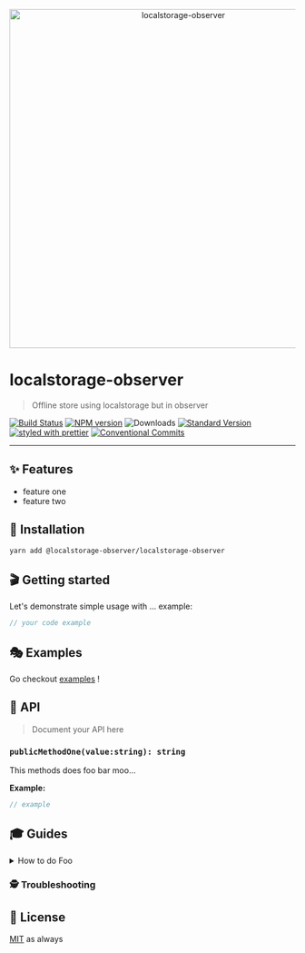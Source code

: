 <p align="center">
  <img src="https://user-images.githubusercontent.com/1223799/50992071-73562500-1516-11e9-99fa-9f73b0f0eee2.png" width="597" alt="localstorage-observer">
</p>

# localstorage-observer

> Offline store using localstorage but in observer

[![Build Status](https://travis-ci.org/natserract/localstorage-observer.svg?branch=master)](https://travis-ci.org/natserract/localstorage-observer)
[![NPM version](https://img.shields.io/npm/v/@localstorage-observer/localstorage-observer.svg)](https://www.npmjs.com/package/@localstorage-observer/localstorage-observer)
![Downloads](https://img.shields.io/npm/dm/@localstorage-observer/localstorage-observer.svg)
[![Standard Version](https://img.shields.io/badge/release-standard%20version-brightgreen.svg)](https://github.com/conventional-changelog/standard-version)
[![styled with prettier](https://img.shields.io/badge/styled_with-prettier-ff69b4.svg)](https://github.com/prettier/prettier)
[![Conventional Commits](https://img.shields.io/badge/Conventional%20Commits-1.0.0-yellow.svg)](https://conventionalcommits.org)

---

## ✨ Features

- feature one
- feature two

## 🔧 Installation

```sh
yarn add @localstorage-observer/localstorage-observer
```

## 🎬 Getting started

Let's demonstrate simple usage with ... example:

```ts
// your code example
```

## 🎭 Examples

Go checkout [examples](./examples) !

## 📜 API

> Document your API here

### `publicMethodOne(value:string): string`

This methods does foo bar moo...

**Example:**

```ts
// example
```

## 🎓 Guides

<details>
<summary>How to do Foo</summary>
Today we're gonna build Foo....
</details>

### 🕵️ Troubleshooting

## 🥂 License

[MIT](./LICENSE.md) as always
